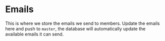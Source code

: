# Emails

This is where we store the emails we send to members. Update the emails here
and push to `master`, the database will automatically update the available
emails it can send.
